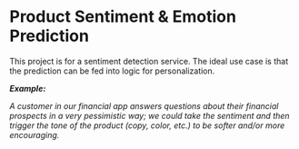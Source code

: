 # Product Sentiment & Emotion Prediction

This project is for a sentiment detection service. The ideal use case is that
the prediction can be fed into logic for personalization.

***Example:***

*A customer in our financial app answers questions about their financial
prospects in a very pessimistic way; we could take the sentiment and then
trigger the tone of the product (copy, color, etc.) to be softer and/or more
encouraging.*
